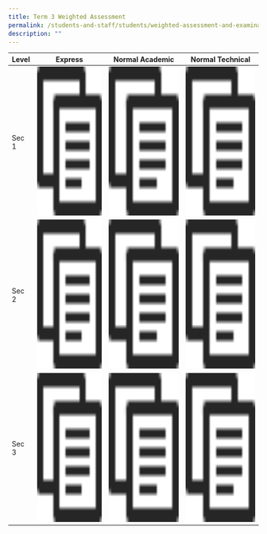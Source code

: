 ```yaml
---
title: Term 3 Weighted Assessment
permalink: /students-and-staff/students/weighted-assessment-and-examination/term-3-weighted-assessment/
description: ""
---
```

<table>
<thead>
  <tr>
    <th>Level</th>
    <th>Express</th>
    <th>Normal Academic</th>
    <th>Normal Technical</th>
  </tr>
</thead>
<tbody>
  <tr>
    <td>Sec 1</td>
    <td><a href="/files/WA%203_2022_Topics_Collated%201E.pdf"><img src="/images/copy.png" width="400" height="300"></td>
    <td><a href="/files/WA%203_2022_Topics_Collated%201NA.pdf"><img src="/images/copy.png" width="400" height="300"></td>
    <td><a href="/files/WA%203_2022_Topics_Collated%201NT.pdf"><img src="/images/copy.png" width="400" height="300"></td>
  </tr>
  <tr>
    <td>Sec 2</td>
    <td><a href="/files/WA%203_2022_Topics_Collated%202E.pdf"><img src="/images/copy.png" width="400" height="300"></td>
    <td><a href="/files/WA%203_2022_Topics_Collated%202NA.pdf"><img src="/images/copy.png" width="400" height="300"></td>
    <td><a href="/files/WA%203_2022_Topics_Collated%202NT.pdf"><img src="/images/copy.png" width="400" height="300"></td>
  </tr>
  <tr>
    <td>Sec 3</td>
    <td><a href="/files/WA%203_2022_Topics_Collated%203E.pdf"><img src="/images/copy.png" width="400" height="300"></td>
    <td><a href="/files/WA%203_2022_Topics_Collated%203NA.pdf"><img src="/images/copy.png" width="400" height="300"></td>
    <td><a href="/files/WA%203_2022_Topics_Collated%203NT.pdf"><img src="/images/copy.png" width="400" height="300"></td>
  </tr>
</tbody>
</table>